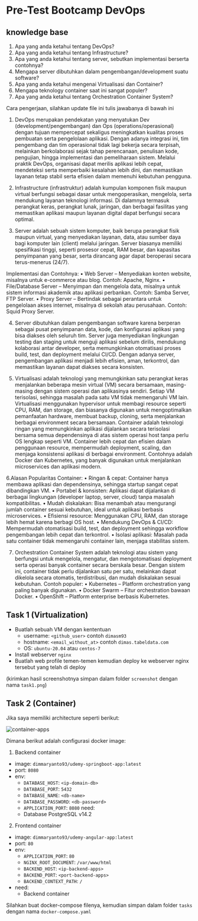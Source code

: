 # Pre-Test Bootcamp DevOps

## knowledge base

1. Apa yang anda ketahui tentang DevOps?
2. Apa yang anda ketahui tentang Infrastructure?
3. Apa yang anda ketahui tentang server, sebutkan implementasi berserta contohnya?
4. Mengapa server dibutuhkan dalam pengembangan/development suatu software?
5. Apa yang anda ketahui mengenai Virtualisasi dan Container?
6. Mengapa teknology container saat ini sangat populer?
7. Apa yang anda ketahui tentang Orchestration Container System?

Cara pengerjaan, silahkan update file ini tulis jawabanya di bawah ini

1. DevOps merupakan pendekatan yang menyatukan Dev (development/pengembangan) dan Ops (operations/operasional) dengan tujuan mempercepat sekaligus meningkatkan kualitas proses pembuatan serta pengelolaan aplikasi. Dengan adanya integrasi ini, tim pengembang dan tim operasional tidak lagi bekerja secara terpisah, melainkan berkolaborasi sejak tahap perencanaan, penulisan kode, pengujian, hingga implementasi dan pemeliharaan sistem. Melalui praktik DevOps, organisasi dapat merilis aplikasi lebih cepat, mendeteksi serta memperbaiki kesalahan lebih dini, dan memastikan layanan tetap stabil serta efisien dalam memenuhi kebutuhan pengguna.

2. Infrastructure (infrastruktur) adalah kumpulan komponen fisik maupun virtual berfungsi sebagai dasar untuk mengoperasikan, mengelola, serta mendukung layanan teknologi informasi. Di dalamnya termasuk perangkat keras, perangkat lunak, jaringan, dan berbagai fasilitas yang memastikan aplikasi maupun layanan digital dapat berfungsi secara optimal.

3. Server adalah sebuah sistem komputer, baik berupa perangkat fisik maupun virtual, yang menyediakan layanan, data, atau sumber daya bagi komputer lain (client) melalui jaringan. Server biasanya memiliki spesifikasi tinggi, seperti prosesor cepat, RAM besar, dan kapasitas penyimpanan yang besar, serta dirancang agar dapat beroperasi secara terus-menerus (24/7).

Implementasi dan Contohnya:
• Web Server – Menyediakan konten website, misalnya untuk e-commerce atau blog.
Contoh: Apache, Nginx.
• File/Database Server – Menyimpan dan mengelola data, misalnya untuk sistem informasi akademik atau aplikasi perbankan.
Contoh: Samba Server, FTP Server.
• Proxy Server – Bertindak sebagai perantara untuk pengelolaan akses internet, misalnya di sekolah atau perusahaan.
Contoh: Squid Proxy Server.

4. Server dibutuhkan dalam pengembangan software karena berperan sebagai pusat penyimpanan data, kode, dan konfigurasi aplikasi yang bisa diakses oleh seluruh tim. Server juga menyediakan lingkungan testing dan staging untuk menguji aplikasi sebelum dirilis, mendukung kolaborasi antar developer, serta memungkinkan otomatisasi proses build, test, dan deployment melalui CI/CD. Dengan adanya server, pengembangan aplikasi menjadi lebih efisien, aman, terkontrol, dan memastikan layanan dapat diakses secara konsisten.

5. Virtualisasi adalah teknologi yang memungkinkan satu perangkat keras menjalankan beberapa mesin virtual (VM) secara bersamaan, masing-masing dengan sistem operasi dan aplikasinya sendiri. Setiap VM terisolasi, sehingga masalah pada satu VM tidak memengaruhi VM lain. Virtualisasi menggunakan hypervisor untuk membagi resource seperti CPU, RAM, dan storage, dan biasanya digunakan untuk mengoptimalkan pemanfaatan hardware, membuat backup, cloning, serta menjalankan berbagai environment secara bersamaan.
Container adalah teknologi ringan yang memungkinkan aplikasi dijalankan secara terisolasi bersama semua dependensinya di atas sistem operasi host tanpa perlu OS lengkap seperti VM. Container lebih cepat dan efisien dalam penggunaan resource, mempermudah deployment, scaling, dan menjaga konsistensi aplikasi di berbagai environment. Contohnya adalah Docker dan Kubernetes, yang banyak digunakan untuk menjalankan microservices dan aplikasi modern.

6.Alasan Popularitas Container:
• Ringan & cepat: Container hanya membawa aplikasi dan dependensinya, sehingga startup sangat cepat dibandingkan VM.
• Portabel & konsisten: Aplikasi dapat dijalankan di berbagai lingkungan (developer laptop, server, cloud) tanpa masalah kompatibilitas.
• Mudah diskalakan: Bisa menambah atau mengurangi jumlah container sesuai kebutuhan, ideal untuk aplikasi berbasis microservices.
• Efisiensi resource: Menggunakan CPU, RAM, dan storage lebih hemat karena berbagi OS host.
• Mendukung DevOps & CI/CD: Mempermudah otomatisasi build, test, dan deployment sehingga workflow pengembangan lebih cepat dan terkontrol.
• Isolasi aplikasi: Masalah pada satu container tidak memengaruhi container lain, menjaga stabilitas sistem.

7. Orchestration Container System adalah teknologi atau sistem yang berfungsi untuk mengelola, mengatur, dan mengotomatisasi deployment serta operasi banyak container secara berskala besar. Dengan sistem ini, container tidak perlu dijalankan satu per satu, melainkan dapat dikelola secara otomatis, terdistribusi, dan mudah diskalakan sesuai kebutuhan.
Contoh populer:
• Kubernetes – Platform orchestration yang paling banyak digunakan.
• Docker Swarm – Fitur orchestration bawaan Docker.
• OpenShift – Platform enterprise berbasis Kubernetes.

## Task 1 (Virtualization)

- Buatlah sebuah VM dengan kententuan
  - username: `<github_user>` contoh `dimasm93`
  - hostname: `<email_without_at>` contoh `dimas.tabeldata.com`
  - OS: `ubuntu-20.04` atau `centos-7`
- Install webserver `nginx`
- Buatlah web profile temen-temen kemudian deploy ke webserver nginx tersebut yang telah di deploy
  
(kirimkan hasil screenshotnya simpan dalam folder `screenshot` dengan nama `task1.png`)

## Task 2 (Container)

Jika saya memiliki architecture seperti berikut:

![container-apps](docs/images/01-container.png)

Dimana berikut adalah configurasi docker image:

1. Backend container
  - image: `dimmaryanto93/udemy-springboot-app:latest`
  - port: `8080`
  - env: 
    - `DATABASE_HOST`: `<ip-domain-db>`
    - `DATABASE_PORT`: `5432` 
    - `DATABASE_NAME`: `<db-name>`
    - `DATABASE_PASSWORD`: `<db-password>`
    - `APPLICATION_PORT`: `8080`
  need:
    - Database PostgreSQL v14.2
2. Frontend container
  - image: `dimmaryanto93/udemy-angular-app:latest`
  - port: `80`
  - env:
    - `APPLICATION_PORT`: `80`
    - `NGINX_ROOT_DOCUMENT`: `/var/www/html`
    - `BACKEND_HOST`: `<ip-backend-apps>`
    - `BACKEND_PORT`: `<port-backend-apps>`
    - `BACKEND_CONTEXT_PATH`: `/`
  - need:
    - Backend container

Silahkan buat docker-compose filenya, kemudian simpan dalam folder `tasks` dengan nama `docker-compose.yaml`

